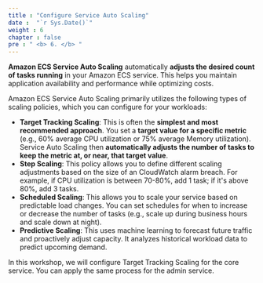 ```yaml
---
title : "Configure Service Auto Scaling"
date :  "`r Sys.Date()`" 
weight : 6
chapter : false
pre : " <b> 6. </b> "
---
```


**Amazon ECS Service Auto Scaling** automatically **adjusts the desired count of tasks running** in your Amazon ECS service. This helps you maintain application availability and performance while optimizing costs. 

Amazon ECS Service Auto Scaling primarily utilizes the following types of scaling policies, which you can configure for your workloads:
- **Target Tracking Scaling**: This is often the **simplest and most recommended approach**. You set a **target value for a specific metric** (e.g., 60% average CPU utilization or 75% average Memory utilization). Service Auto Scaling then **automatically adjusts the number of tasks to keep the metric at, or near, that target value**.
- **Step Scaling**: This policy allows you to define different scaling adjustments based on the size of an CloudWatch alarm breach. For example, if CPU utilization is between 70-80%, add 1 task; if it's above 80%, add 3 tasks.
- **Scheduled Scaling**: This allows you to scale your service based on predictable load changes. You can set schedules for when to increase or decrease the number of tasks (e.g., scale up during business hours and scale down at night).
- **Predictive Scaling**: This uses machine learning to forecast future traffic and proactively adjust capacity. It analyzes historical workload data to predict upcoming demand.

In this workshop, we will configure Target Tracking Scaling for the core service. You can apply the same process for the admin service.